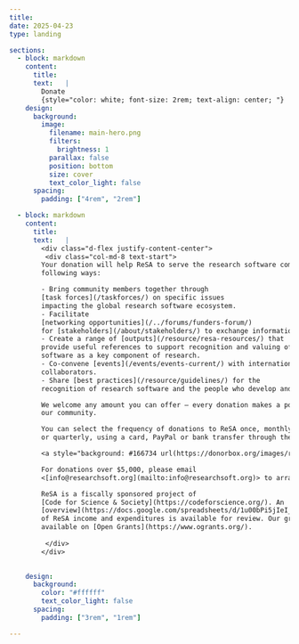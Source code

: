 ```yaml
---
title:
date: 2025-04-23
type: landing

sections:
  - block: markdown
    content:
      title: 
      text:   |
        Donate
        {style="color: white; font-size: 2rem; text-align: center; "}
    design:
      background:
        image:
          filename: main-hero.png
          filters:
            brightness: 1
          parallax: false
          position: bottom
          size: cover
          text_color_light: false      
      spacing:
        padding: ["4rem", "2rem"]

  - block: markdown
    content:
      title:
      text:   |
        <div class="d-flex justify-content-center">
         <div class="col-md-8 text-start">
        Your donation will help ReSA to serve the research software community in the
        following ways:

        - Bring community members together through
        [task forces](/taskforces/) on specific issues
        impacting the global research software ecosystem.
        - Facilitate
        [networking opportunities](/../forums/funders-forum/)
        for [stakeholders](/about/stakeholders/) to exchange information and collaborate on an international level.
        - Create a range of [outputs](/resource/resa-resources/) that
        provide useful references to support recognition and valuing of research
        software as a key component of research.
        - Co-convene [events](/events/events-current/) with international
        collaborators.
        - Share [best practices](/resource/guidelines/) for the
        recognition of research software and the people who develop and maintain it.

        We welcome any amount you can offer – every donation makes a positive impact on
        our community.

        You can select the frequency of donations to ReSA once, monthly,
        or quarterly, using a card, PayPal or bank transfer through the following form.

        <a style="background: #166734 url(https://donorbox.org/images/red_logo.png) no-repeat 37px;color: #fff;text-decoration: none;font-family: Verdana,sans-serif;display: inline-block;font-size: 16px;padding: 15px 38px;padding-left: 75px;-webkit-border-radius: 2px;-moz-border-radius: 2px;border-radius: 2px;box-shadow: 0 1px 0 0 #1f5a89;text-shadow: 0 1px rgba(0, 0, 0, 0.3);" href="https://donorbox.org/research-software-alliance">Donate</a>

        For donations over $5,000, please email
        <[info@researchsoft.org](mailto:info@researchsoft.org)> to arrange a wire transfer/ACH payment.

        ReSA is a fiscally sponsored project of
        [Code for Science & Society](https://codeforscience.org/). An
        [overview](https://docs.google.com/spreadsheets/d/1u00bPi5jIeI_iO5AfaBA97jxdLTgQW5rWwGkGI7RI0M/edit#gid=0)
        of ReSA income and expenditures is available for review. Our grants are also
        available on [Open Grants](https://www.ogrants.org/).
     
         </div>
        </div>  
     

    design:
      background:
        color: "#ffffff"
        text_color_light: false
      spacing:
        padding: ["3rem", "1rem"]             

---
```



